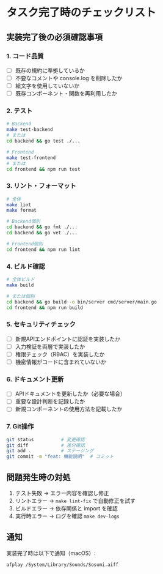 # タスク完了時のチェックリスト

## 実装完了後の必須確認事項

### 1. コード品質
- [ ] 既存の規約に準拠しているか
- [ ] 不要なコメントや console.log を削除したか
- [ ] 絵文字を使用していないか
- [ ] 既存コンポーネント・関数を再利用したか

### 2. テスト
```bash
# Backend
make test-backend
# または
cd backend && go test ./...

# Frontend
make test-frontend
# または
cd frontend && npm run test
```

### 3. リント・フォーマット
```bash
# 全体
make lint
make format

# Backend個別
cd backend && go fmt ./...
cd backend && go vet ./...

# Frontend個別
cd frontend && npm run lint
```

### 4. ビルド確認
```bash
# 全体ビルド
make build

# または個別
cd backend && go build -o bin/server cmd/server/main.go
cd frontend && npm run build
```

### 5. セキュリティチェック
- [ ] 新規APIエンドポイントに認証を実装したか
- [ ] 入力検証を両層で実装したか
- [ ] 権限チェック（RBAC）を実装したか
- [ ] 機密情報がコードに含まれていないか

### 6. ドキュメント更新
- [ ] APIドキュメントを更新したか（必要な場合）
- [ ] 重要な設計判断を記録したか
- [ ] 新規コンポーネントの使用方法を記載したか

### 7. Git操作
```bash
git status          # 変更確認
git diff            # 差分確認
git add .           # ステージング
git commit -m "feat: 機能説明"  # コミット
```

## 問題発生時の対処
1. テスト失敗 → エラー内容を確認し修正
2. リントエラー → `make lint-fix` で自動修正を試す
3. ビルドエラー → 依存関係と import を確認
4. 実行時エラー → ログを確認 `make dev-logs`

## 通知
実装完了時は以下で通知（macOS）:
```bash
afplay /System/Library/Sounds/Sosumi.aiff
```